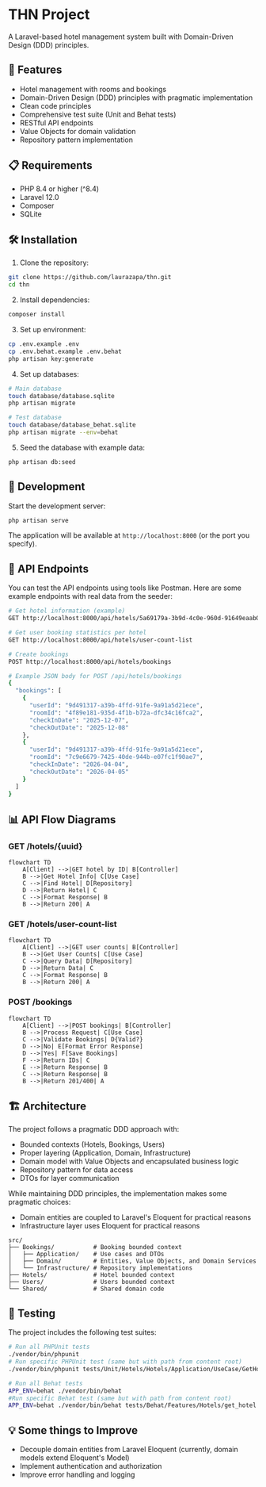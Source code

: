 # THN Project

A Laravel-based hotel management system built with Domain-Driven Design (DDD) principles.

## 🚀 Features

- Hotel management with rooms and bookings
- Domain-Driven Design (DDD) principles with pragmatic implementation
- Clean code principles
- Comprehensive test suite (Unit and Behat tests)
- RESTful API endpoints
- Value Objects for domain validation
- Repository pattern implementation

## 📋 Requirements

- PHP 8.4 or higher (^8.4)
- Laravel 12.0
- Composer
- SQLite

## 🛠️ Installation

1. Clone the repository:

```bash
git clone https://github.com/laurazapa/thn.git
cd thn
```

2. Install dependencies:

```bash
composer install
```

3. Set up environment:

```bash
cp .env.example .env
cp .env.behat.example .env.behat
php artisan key:generate
```

4. Set up databases:

```bash
# Main database
touch database/database.sqlite
php artisan migrate

# Test database
touch database/database_behat.sqlite
php artisan migrate --env=behat
```

5. Seed the database with example data:

```bash
php artisan db:seed
```

## 🔧 Development

Start the development server:

```bash
php artisan serve
```

The application will be available at `http://localhost:8000` (or the port you specify).

## 📡 API Endpoints

You can test the API endpoints using tools like Postman. Here are some example endpoints with real data from the seeder:

```bash
# Get hotel information (example)
GET http://localhost:8000/api/hotels/5a69179a-3b9d-4c0e-960d-91649eaab013

# Get user booking statistics per hotel
GET http://localhost:8000/api/hotels/user-count-list

# Create bookings
POST http://localhost:8000/api/hotels/bookings

# Example JSON body for POST /api/hotels/bookings
{
  "bookings": [
    {
      "userId": "9d491317-a39b-4ffd-91fe-9a91a5d21ece",
      "roomId": "4f89e181-935d-4f1b-b72a-dfc34c16fca2",
      "checkInDate": "2025-12-07",
      "checkOutDate": "2025-12-08"
    },
    {
      "userId": "9d491317-a39b-4ffd-91fe-9a91a5d21ece",
      "roomId": "7c9e6679-7425-40de-944b-e07fc1f90ae7",
      "checkInDate": "2026-04-04",
      "checkOutDate": "2026-04-05"
    }
  ]
}
```

## 📊 API Flow Diagrams

### GET /hotels/{uuid}
```mermaid
flowchart TD
    A[Client] -->|GET hotel by ID| B[Controller]
    B -->|Get Hotel Info| C[Use Case]
    C -->|Find Hotel| D[Repository]
    D -->|Return Hotel| C
    C -->|Format Response| B
    B -->|Return 200| A
```

### GET /hotels/user-count-list
```mermaid
flowchart TD
    A[Client] -->|GET user counts| B[Controller]
    B -->|Get User Counts| C[Use Case]
    C -->|Query Data| D[Repository]
    D -->|Return Data| C
    C -->|Format Response| B
    B -->|Return 200| A
```

### POST /bookings
```mermaid
flowchart TD
    A[Client] -->|POST bookings| B[Controller]
    B -->|Process Request| C[Use Case]
    C -->|Validate Bookings| D{Valid?}
    D -->|No| E[Format Error Response]
    D -->|Yes| F[Save Bookings]
    F -->|Return IDs| C
    E -->|Return Response| B
    C -->|Return Response| B
    B -->|Return 201/400| A
```

## 🏗️ Architecture

The project follows a pragmatic DDD approach with:

- Bounded contexts (Hotels, Bookings, Users)
- Proper layering (Application, Domain, Infrastructure)
- Domain model with Value Objects and encapsulated business logic
- Repository pattern for data access
- DTOs for layer communication

While maintaining DDD principles, the implementation makes some pragmatic choices:
- Domain entities are coupled to Laravel's Eloquent for practical reasons
- Infrastructure layer uses Eloquent for practical reasons

```
src/
├── Bookings/           # Booking bounded context
│   ├── Application/    # Use cases and DTOs
│   ├── Domain/         # Entities, Value Objects, and Domain Services
│   └── Infrastructure/ # Repository implementations
├── Hotels/             # Hotel bounded context
├── Users/              # Users bounded context
└── Shared/             # Shared domain code
```

## 🧪 Testing

The project includes the following test suites:

```bash
# Run all PHPUnit tests
./vendor/bin/phpunit
# Run specific PHPUnit test (same but with path from content root)
./vendor/bin/phpunit tests/Unit/Hotels/Hotels/Application/UseCase/GetHotelUseCaseTest.php

# Run all Behat tests
APP_ENV=behat ./vendor/bin/behat
#Run specific Behat test (same but with path from content root)
APP_ENV=behat ./vendor/bin/behat tests/Behat/Features/Hotels/get_hotel.feature
```

## 💡 Some things to Improve

- Decouple domain entities from Laravel Eloquent (currently, domain models extend Eloquent's Model)
- Implement authentication and authorization
- Improve error handling and logging
